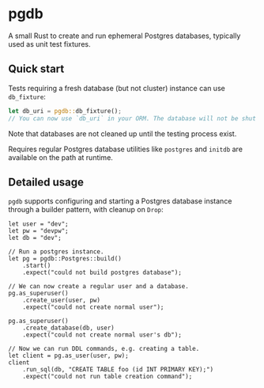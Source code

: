 # pgdb

A small Rust to create and run ephemeral Postgres databases, typically used as unit test fixtures.

## Quick start

Tests requiring a fresh database (but not cluster) instance can use `db_fixture`:

```rust
let db_uri = pgdb::db_fixture();
// You can now use `db_uri` in your ORM. The database will not be shut down before `db_uri` is dropped.
```

Note that databases are not cleaned up until the testing process exist.

Requires regular Postgres database utilities like `postgres` and `initdb` are available on the path at runtime.

## Detailed usage

`pgdb` supports configuring and starting a Postgres database instance through a builder pattern, with cleanup on `Drop`:

```
let user = "dev";
let pw = "devpw";
let db = "dev";

// Run a postgres instance.
let pg = pgdb::Postgres::build()
    .start()
    .expect("could not build postgres database");

// We can now create a regular user and a database.
pg.as_superuser()
    .create_user(user, pw)
    .expect("could not create normal user");

pg.as_superuser()
    .create_database(db, user)
    .expect("could not create normal user's db");

// Now we can run DDL commands, e.g. creating a table.
let client = pg.as_user(user, pw);
client
    .run_sql(db, "CREATE TABLE foo (id INT PRIMARY KEY);")
    .expect("could not run table creation command");
```